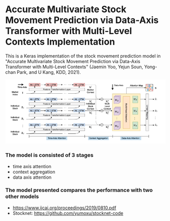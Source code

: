 # Accurate Multivariate Stock Movement Prediction via Data-Axis Transformer with Multi-Level Contexts Implementation
This is a Keras implementation of the stock movement prediction model in "Accurate Multivariate Stock Movement Prediction via Data-Axis Transformer with Multi-Level Contexts" (Jaemin Yoo, Yejun Soun, Yong-chan Park, and U Kang, KDD, 2021).  



![DTML architecture](./imgage/architecture.png)


### The model is consisted of 3 stages
- time axis attention
- context aggregation
- data axis attention

### The model presented compares the performance with two other models 
- https://www.ijcai.org/proceedings/2019/0810.pdf
- Stocknet: https://github.com/yumoxu/stocknet-code